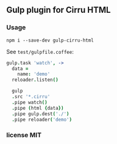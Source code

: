 
Gulp plugin for Cirru HTML
----

### Usage

```
npm i --save-dev gulp-cirru-html
```

See `test/gulpfile.coffee`:

```coffee
gulp.task 'watch', ->
  data =
    name: 'demo'
  reloader.listen()

  gulp
  .src '*.cirru'
  .pipe watch()
  .pipe (html {data})
  .pipe gulp.dest('./')
  .pipe reloader('demo')
```

### license MIT